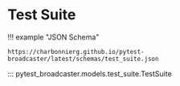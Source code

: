# Test Suite

!!! example "JSON Schema"

    https://charbonnierg.github.io/pytest-broadcaster/latest/schemas/test_suite.json

::: pytest_broadcaster.models.test_suite.TestSuite


<style>
  .md-content__button {
    display: none;
  }
</style>
